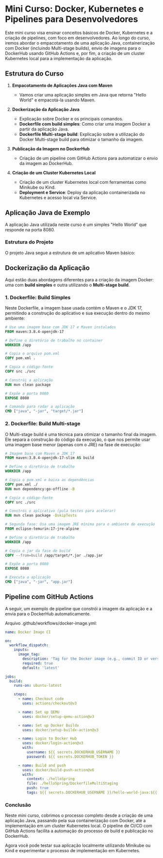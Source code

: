 # Mini Curso: Docker, Kubernetes e Pipelines para Desenvolvedores

Este mini curso visa ensinar conceitos básicos de Docker, Kubernetes e a criação de pipelines, com foco em desenvolvedores. Ao longo do curso, iremos abordar o empacotamento de uma aplicação Java, containerização com Docker (incluindo Multi-stage builds), envio de imagens para o DockerHub usando GitHub Actions e, por fim, a criação de um cluster Kubernetes local para a implementação da aplicação.

## Estrutura do Curso

1. **Empacotamento de Aplicações Java com Maven**
    - Vamos criar uma aplicação simples em Java que retorna "Hello World" e empacotá-la usando Maven.
  
2. **Dockerização da Aplicação Java**
    - Explicação sobre Docker e os principais comandos.
    - **Dockerfile com build simples**: Como criar uma imagem Docker a partir da aplicação Java.
    - **Dockerfile Multi-stage build**: Explicação sobre a utilização do Docker Multi-stage build para otimizar o tamanho da imagem.
  
3. **Publicação da Imagem no DockerHub**
    - Criação de um pipeline com GitHub Actions para automatizar o envio da imagem ao DockerHub.

4. **Criação de um Cluster Kubernetes Local**
    - Criação de um cluster Kubernetes local com ferramentas como Minikube ou Kind.
    - **Deployment e Service**: Deploy da aplicação containerizada no Kubernetes e acesso local via Service.

## Aplicação Java de Exemplo

A aplicação Java utilizada neste curso é um simples "Hello World" que responde na porta 8080.

### Estrutura do Projeto

O projeto Java segue a estrutura de um aplicativo Maven básico:



## Dockerização da Aplicação

Aqui estão duas abordagens diferentes para a criação da imagem Docker: uma com **build simples** e outra utilizando o **Multi-stage build**.

### 1. Dockerfile: Build Simples

Neste Dockerfile, a imagem base usada contém o Maven e o JDK 17, permitindo a construção do aplicativo e sua execução dentro do mesmo ambiente:

```dockerfile
# Use uma imagem base com JDK 17 e Maven instalados
FROM maven:3.8.4-openjdk-17

# Define o diretório de trabalho no container
WORKDIR /app

# Copia o arquivo pom.xml
COPY pom.xml .

# Copia o código-fonte
COPY src ./src

# Constrói a aplicação
RUN mvn clean package

# Expõe a porta 8080
EXPOSE 8080

# Comando para rodar a aplicação
CMD ["java", "-jar", "target/*.jar"]

```

### 2. Dockerfile: Build Multi-stage 

O Multi-stage build é uma técnica para otimizar o tamanho final da imagem. Ele separa a construção do código da execução, o que nos permite usar uma imagem base menor (apenas com o JRE) na fase de execução:

```dockerfile
# Imagem base com Maven e JDK 17
FROM maven:3.8.4-openjdk-17-slim AS build

# Define o diretório de trabalho
WORKDIR /app

# Copia o pom.xml e baixa as dependências
COPY pom.xml ./
RUN mvn dependency:go-offline -B

# Copia o código-fonte
COPY src ./src

# Constrói o aplicativo (pula testes para acelerar)
RUN mvn clean package -DskipTests

# Segunda fase: Usa uma imagem JRE mínima para o ambiente de execução
FROM eclipse-temurin:17-jre-alpine

# Define o diretório de trabalho
WORKDIR /app

# Copia o jar da fase de build
COPY --from=build /app/target/*.jar ./app.jar

# Expõe a porta 8080
EXPOSE 8080

# Executa a aplicação
CMD ["java", "-jar", "app.jar"]
```



## Pipeline com GitHub Actions

A seguir, um exemplo de pipeline que constrói a imagem da aplicação e a envia para o DockerHub automaticamente.

Arquivo .github/workflows/docker-image.yml:

``` yaml
name: Docker Image CI

on:
  workflow_dispatch:
    inputs:
      image_tag:
        description: 'Tag for the Docker image (e.g., commit ID or version)'
        required: true
        default: 'latest'

jobs:
  build:
    runs-on: ubuntu-latest

    steps:
      - name: Checkout code
        uses: actions/checkout@v3

      - name: Set up QEMU
        uses: docker/setup-qemu-action@v3

      - name: Set up Docker Buildx
        uses: docker/setup-buildx-action@v3

      - name: Login to Docker Hub
        uses: docker/login-action@v3
        with:
          username: ${{ secrets.DOCKERHUB_USERNAME }}
          password: ${{ secrets.DOCKERHUB_TOKEN }}

      - name: Build and push
        uses: docker/build-push-action@v6
        with:
          context: ./helloSpring
          file: ./helloSpring/DockerfileMultiStaging  
          push: true
          tags: ${{ secrets.DOCKERHUB_USERNAME }}/hello-world-java:${{ github.event.inputs.image_tag }}

```

### Conclusão

Neste mini curso, cobrimos o processo completo desde a criação de uma aplicação Java, passando pela sua containerização com Docker, até a implementação em um cluster Kubernetes local. O pipeline de CI/CD com GitHub Actions facilita a automação do processo de build e publicação no DockerHub.

Agora você pode testar sua aplicação localmente utilizando Minikube ou Kind e experimentar o processo de implementação em Kubernetes.
